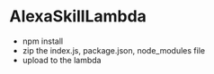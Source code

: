 # AlexaSkillLambda

- npm install
- zip the index.js, package.json, node_modules file 
- upload to the lambda
